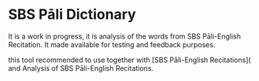 # SBS Pāli Dictionary

It is a work in progress, it is analysis of the words from SBS Pāli-English Recitation. It made available for testing and feedback purposes.

this tool recommended to use together with [SBS Pāli-English Recitations]( and Analysis of SBS Pāli-English Recitations.

